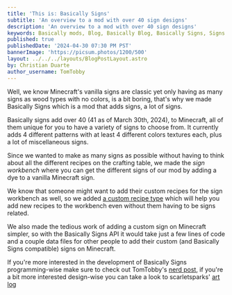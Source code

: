 ```yaml
---
title: 'This is: Basically Signs'
subtitle: 'An overview to a mod with over 40 sign designs'
description: 'An overview to a mod with over 40 sign designs'
keywords: Basically mods, Blog, Basically Blog, Basically Signs, Signs Mod, Minecraft Mod, Devlog
published: true
publishedDate: '2024-04-30 07:30 PM PST'
bannerImage: 'https://picsum.photos/1200/500'
layout: ../../../layouts/BlogPostLayout.astro
by: Christian Duarte
author_username: TomTobby
---
```


Well, we know Minecraft's vanilla signs are classic yet only having as many signs as wood types with no colors, is a bit boring, that's why we made Basically Signs which is a mod that adds signs, a lot of signs.

Basically signs add over 40 (41 as of March 30th, 2024), to Minecraft, all of them unique for you to have a variety of signs to choose from. It currently adds 4 different patterns with at least 4 different colors textures each, plus a lot of miscellaneous signs.

Since we wanted to make as many signs as possible without having to think about all the different recipes on the crafting table, we made the *sign workbench* where you can get the different signs of our mod by adding a dye to a vanilla Minecraft sign.

We know that someone might want to add their custom recipes for the sign workbench as well, so we added [a custom recipe type](nerdblog.md) which will help you add new recipes to the workbench even without them having to be signs related.

We also made the tedious work of adding a custom sign on Minecraft simpler, so with the Basically Signs API it would take just a few lines of code and a couple data files for other people to add their custom (and Basically Signs compatible) signs on Minecraft.

If you're more interested in the development of Basically Signs programming-wise make sure to check out TomTobby's [nerd post](nerdblog.md), if you're a bit more interested design-wise you can take a look to scarletsparks' [art log](artlog.md)